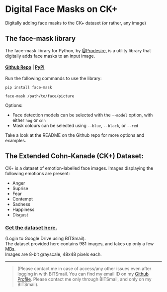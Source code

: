 # Digital Face Masks on CK+
Digitally adding face masks to the CK+ dataset (or rather, any image)

## The face-mask library

The face-mask library for Python, by [@Prodesire](https://github.com/Prodesire), is a utility library that digitally adds face masks to an input image.  
#### [Github Repo](https://github.com/Prodesire/face-mask) | [PyPI](https://pypi.org/project/face-mask/)  

Run the following commands to use the library:
```
pip install face-mask

face-mask /path/to/face/picture
```
Options:
- Face detection models can be selected with the `--model` option, with either `hog` or `cnn`
- Mask colours can be selected using `--blue`, `--black`, or `--red`  

Take a look at the README on the Github repo for more options and examples.

## The Extended Cohn-Kanade (CK+) Dataset:
CK+ is a dataset of emotion-labelled face images. Images displaying the following emotions are present:
- Anger
- Suprise
- Fear
- Contempt
- Sadness
- Happiness
- Disgust

### [Get the dataset here.](https://drive.google.com/drive/folders/1k25gHUeSJmQNheuFgip5xTnjcDmV3TZv?usp=sharing) 
(Login to Google Drive using BITSmail).  
The dataset provided here contains 981 images, and takes up only a few MBs.  
Images are 8-bit grayscale, 48x48 pixels each.


____
> (Please contact me in case of access/any other issues even after logging in with BITSmail. You can find my email ID on my [Github Profile](https://github.com/ekanshi258). Please contact me only through BITSmail, and only on my BITSmail).
